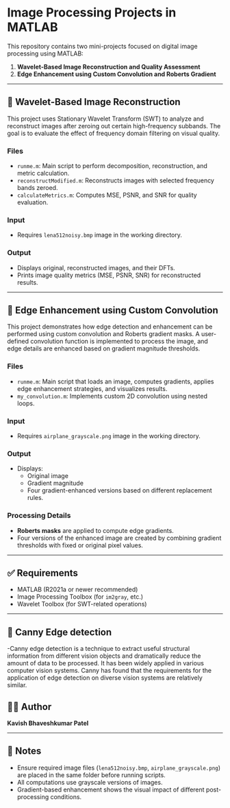 # Image Processing Projects in MATLAB

This repository contains two mini-projects focused on digital image processing using MATLAB:

1. **Wavelet-Based Image Reconstruction and Quality Assessment**
2. **Edge Enhancement using Custom Convolution and Roberts Gradient**

---

## 📁 Wavelet-Based Image Reconstruction

This project uses Stationary Wavelet Transform (SWT) to analyze and reconstruct images after zeroing out certain high-frequency subbands. The goal is to evaluate the effect of frequency domain filtering on visual quality.

### Files

- `runme.m`: Main script to perform decomposition, reconstruction, and metric calculation.
- `reconstructModified.m`: Reconstructs images with selected frequency bands zeroed.
- `calculateMetrics.m`: Computes MSE, PSNR, and SNR for quality evaluation.

### Input

- Requires `lena512noisy.bmp` image in the working directory.

### Output

- Displays original, reconstructed images, and their DFTs.
- Prints image quality metrics (MSE, PSNR, SNR) for reconstructed results.

---

## 📁 Edge Enhancement using Custom Convolution

This project demonstrates how edge detection and enhancement can be performed using custom convolution and Roberts gradient masks. A user-defined convolution function is implemented to process the image, and edge details are enhanced based on gradient magnitude thresholds.

### Files

- `runme.m`: Main script that loads an image, computes gradients, applies edge enhancement strategies, and visualizes results.
- `my_convolution.m`: Implements custom 2D convolution using nested loops.

### Input

- Requires `airplane_grayscale.png` image in the working directory.

### Output

- Displays:
  - Original image
  - Gradient magnitude
  - Four gradient-enhanced versions based on different replacement rules.

### Processing Details

- **Roberts masks** are applied to compute edge gradients.
- Four versions of the enhanced image are created by combining gradient thresholds with fixed or original pixel values.

---

## ✅ Requirements

- MATLAB (R2021a or newer recommended)
- Image Processing Toolbox (for `im2gray`, etc.)
- Wavelet Toolbox (for SWT-related operations)

---


## 📁 Canny Edge detection

-Canny edge detection is a technique to extract useful structural information from different vision objects and dramatically reduce the amount of data to be processed. It has been widely applied in various computer vision systems. Canny has found that the requirements for the application of edge detection on diverse vision systems are relatively similar.
## 🧑‍💻 Author

**Kavish Bhaveshkumar Patel**

---

## 📌 Notes

- Ensure required image files (`lena512noisy.bmp`, `airplane_grayscale.png`) are placed in the same folder before running scripts.
- All computations use grayscale versions of images.
- Gradient-based enhancement shows the visual impact of different post-processing conditions.

